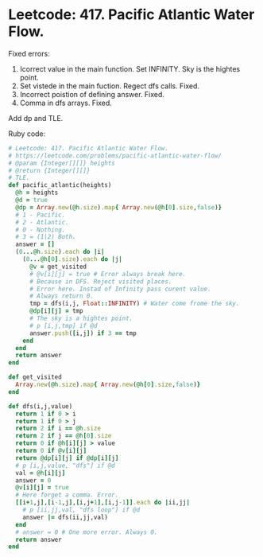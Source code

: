 # Leetcode: 417. Pacific Atlantic Water Flow.

Fixed errors:  
1. Icorrect value in the main function. Set INFINITY. Sky is the hightes point.
2. Set vistede in the main fuction. Regect dfs calls. Fixed.
3. Incorrect poistion of defining answer. Fixed.
4. Comma in dfs arrays. Fixed.

Add dp and TLE.

Ruby code:
```Ruby
# Leetcode: 417. Pacific Atlantic Water Flow.
# https://leetcode.com/problems/pacific-atlantic-water-flow/
# @param {Integer[][]} heights
# @return {Integer[][]}
# TLE.
def pacific_atlantic(heights)
  @h = heights
  @d = true
  @dp = Array.new(@h.size).map{ Array.new(@h[0].size,false)}
  # 1 - Pacific.
  # 2 - Atlantic.
  # 0 - Nothing.
  # 3 = (1|2) Both.
  answer = []
  (0...@h.size).each do |i|
    (0...@h[0].size).each do |j|
      @v = get_visited
      # @v[i][j] = true # Error always break here.
      # Because in DFS. Reject visited places.
      # Error here. Instad of Infinity pass curent value.
      # Always return 0.
      tmp = dfs(i,j, Float::INFINITY) # Water come frome the sky. 
      @dp[i][j] = tmp
      # The sky is a hightes point.
      # p [i,j,tmp] if @d
      answer.push([i,j]) if 3 == tmp 
    end
  end
  return answer
end

def get_visited
  Array.new(@h.size).map{ Array.new(@h[0].size,false)}
end

def dfs(i,j,value)
  return 1 if 0 > i
  return 1 if 0 > j
  return 2 if i == @h.size
  return 2 if j == @h[0].size
  return 0 if @h[i][j] > value
  return 0 if @v[i][j]
  return @dp[i][j] if @dp[i][j]
  # p [i,j,value, "dfs"] if @d
  val = @h[i][j]
  answer = 0
  @v[i][j] = true
  # Here forget a comma. Error.
  [[i+1,j],[i-1,j],[i,j+1],[i,j-1]].each do |ii,jj|
    # p [ii,jj,val, "dfs loop"] if @d
    answer |= dfs(ii,jj,val)
  end
  # answer = 0 # One more error. Always 0.
  return answer
end


```

